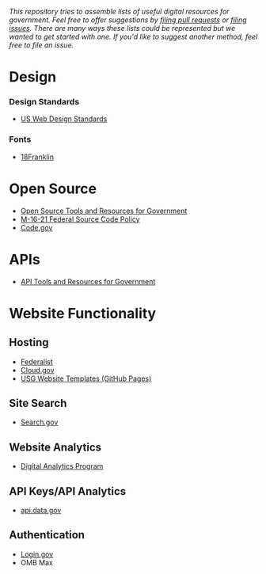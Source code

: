 _This repository tries to assemble lists of useful digital resources for government.  Feel free to offer suggestions by [filing pull requests](https://github.com/digitalgov/resources/edit/master/README.md) or [filing issues](https://github.com/digitalgov/resources/issues).  There are many ways these lists could be represented but we wanted to get started with one.  If you'd like to suggest another method, feel free to file an issue._

# Design

### Design Standards

* [US Web Design Standards](https://standards.usa.gov/)


### Fonts

* [18Franklin](https://github.com/18F/18franklin)


# Open Source
* [Open Source Tools and Resources for Government]()
* [M-16-21 Federal Source Code Policy](https://sourcecode.cio.gov/)
* [Code.gov](https://code.gov/#/)

# APIs

* [API Tools and Resources for Government](https://api-all-the-x.18f.gov/)


# Website Functionality  

## Hosting 

* [Federalist](https://federalist.18f.gov/)
* [Cloud.gov](https://cloud.gov/)
* [USG Website Templates (GitHub Pages)](http://usg-website-templates.github.io/)

## Site Search 

* [Search.gov](https://www.search.gov)

## Website Analytics 

* [Digital Analytics Program](https://www.digitalgov.gov/services/dap/)

## API Keys/API Analytics

* [api.data.gov](https://api.data.gov)

## Authentication 

* [Login.gov](https://www.login.gov)
* OMB Max
